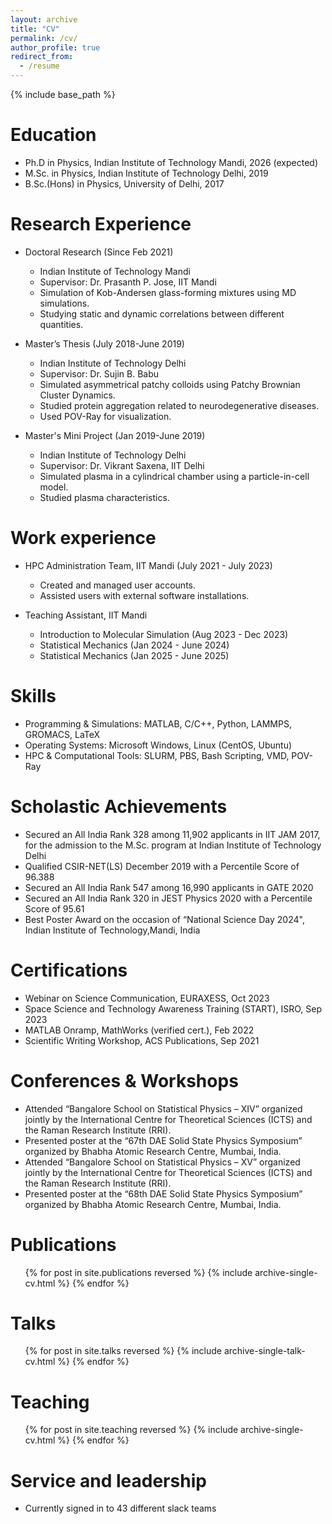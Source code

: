 ```yaml
---
layout: archive
title: "CV"
permalink: /cv/
author_profile: true
redirect_from:
  - /resume
---
```


{% include base_path %}

Education
======
* Ph.D in Physics, Indian Institute of Technology Mandi, 2026 (expected)
* M.Sc. in Physics, Indian Institute of Technology Delhi, 2019
* B.Sc.(Hons) in Physics, University of Delhi, 2017

Research Experience
=======
* Doctoral Research (Since Feb 2021)
  * Indian Institute of Technology Mandi
  * Supervisor: Dr. Prasanth P. Jose, IIT Mandi
  * Simulation of Kob-Andersen glass-forming mixtures using MD simulations.
  * Studying static and dynamic correlations between different quantities.

* Master’s Thesis (July 2018-June 2019)
  * Indian Institute of Technology Delhi
  * Supervisor: Dr. Sujin B. Babu
  * Simulated asymmetrical patchy colloids using Patchy Brownian Cluster Dynamics.
  * Studied protein aggregation related to neurodegenerative diseases.
  * Used POV-Ray for visualization.

* Master's Mini Project (Jan 2019-June 2019)
  * Indian Institute of Technology Delhi
  * Supervisor: Dr. Vikrant Saxena, IIT Delhi
  * Simulated plasma in a cylindrical chamber using a particle-in-cell model.
  * Studied plasma characteristics.

Work experience
======
* HPC Administration Team, IIT Mandi (July 2021 - July 2023)
  * Created and managed user accounts.
  * Assisted users with external software installations.

* Teaching Assistant, IIT Mandi
  * Introduction to Molecular Simulation (Aug 2023 - Dec 2023)
  * Statistical Mechanics (Jan 2024 - June 2024)
  * Statistical Mechanics (Jan 2025 - June 2025)
  
Skills
======
* Programming & Simulations: MATLAB, C/C++, Python, LAMMPS, GROMACS, LaTeX
* Operating Systems: Microsoft Windows, Linux (CentOS, Ubuntu)
* HPC & Computational Tools: SLURM, PBS, Bash Scripting, VMD, POV-Ray

Scholastic Achievements
======
* Secured an All India Rank 328 among 11,902 applicants in IIT JAM 2017, for the admission to the M.Sc. program at Indian Institute of Technology Delhi
* Qualified CSIR-NET(LS) December 2019 with a Percentile Score of 96.388
* Secured an All India Rank 547 among 16,990 applicants in GATE 2020
* Secured an All India Rank 320 in JEST Physics 2020 with a Percentile Score of 95.61
* Best Poster Award on the occasion of “National Science Day 2024", Indian Institute of Technology,Mandi, India

Certifications
======
* Webinar on Science Communication, EURAXESS, Oct 2023
* Space Science and Technology Awareness Training (START), ISRO, Sep 2023
* MATLAB Onramp, MathWorks (verified cert.), Feb 2022
* Scientific Writing Workshop, ACS Publications, Sep 2021

Conferences & Workshops
======
* Attended “Bangalore School on Statistical Physics – XIV” organized jointly by the International Centre for Theoretical Sciences (ICTS) and the Raman Research Institute (RRI).
* Presented poster at the “67th DAE Solid State Physics Symposium” organized by Bhabha Atomic Research Centre, Mumbai, India.
* Attended “Bangalore School on Statistical Physics – XV” organized jointly by the International Centre for Theoretical Sciences (ICTS) and the Raman Research Institute (RRI).
* Presented poster at the “68th DAE Solid State Physics Symposium” organized by Bhabha Atomic Research Centre, Mumbai, India.

Publications
======
  <ul>{% for post in site.publications reversed %}
    {% include archive-single-cv.html %}
  {% endfor %}</ul>
  
Talks
======
  <ul>{% for post in site.talks reversed %}
    {% include archive-single-talk-cv.html  %}
  {% endfor %}</ul>
  
Teaching
======
  <ul>{% for post in site.teaching reversed %}
    {% include archive-single-cv.html %}
  {% endfor %}</ul>
  
Service and leadership
======
* Currently signed in to 43 different slack teams
